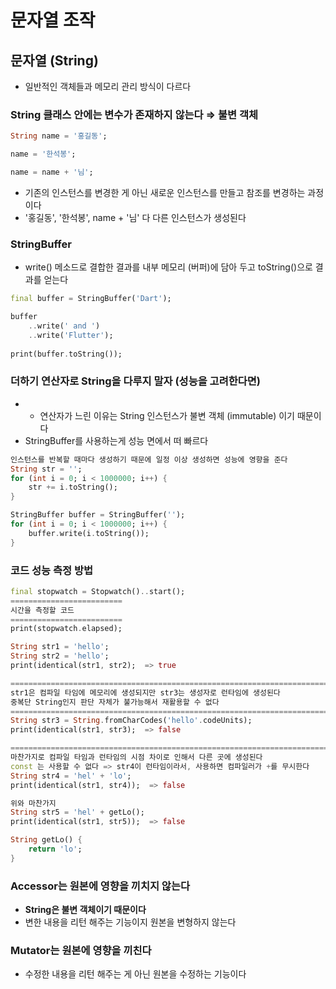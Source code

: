 # 문자열 조작
## 문자열 (String)

- 일반적인 객체들과 메모리 관리 방식이 다르다

### String 클래스 안에는 변수가 존재하지 않는다 ⇒ 불변 객체

```dart
String name = '홍길동';

name = '한석봉';

name = name + '님';
```

- 기존의 인스턴스를 변경한 게 아닌 새로운 인스턴스를 만들고 참조를 변경하는 과정이다
- '홍길동', '한석봉', name + '님' 다 다른 인스턴스가 생성된다

### StringBuffer

- write() 메소드로 결합한 결과를 내부 메모리 (버퍼)에 담아 두고 toString()으로 결과를 얻는다

```dart
final buffer = StringBuffer('Dart');

buffer
	..write(' and ')
	..write('Flutter');
	
print(buffer.toString());
```

### 더하기 연산자로 String을 다루지 말자 (성능을 고려한다면)

- + 연산자가 느린 이유는 String 인스턴스가 불변 객체 (immutable) 이기 때문이다
- StringBuffer를 사용하는게 성능 면에서 떠 빠르다

```dart
인스턴스를 반복할 때마다 생성하기 때문에 일정 이상 생성하면 성능에 영향을 준다
String str = '';
for (int i = 0; i < 1000000; i++) {
	str += i.toString();
}

StringBuffer buffer = StringBuffer('');
for (int i = 0; i < 1000000; i++) {
	buffer.write(i.toString());
}
```

### 코드 성능 측정 방법

```dart
final stopwatch = Stopwatch()..start();
=========================
시간을 측정할 코드
=========================
print(stopwatch.elapsed);
```

```dart
String str1 = 'hello';
String str2 = 'hello';
print(identical(str1, str2);  => true

=========================================================================
str1은 컴파일 타임에 메모리에 생성되지만 str3는 생성자로 런타임에 생성된다
중복단 String인지 판단 자체가 불가능해서 재활용할 수 없다
=========================================================================
String str3 = String.fromCharCodes('hello'.codeUnits);
print(identical(str1, str3);  => false

==========================================================================
마찬가지로 컴파일 타임과 런타임의 시점 차이로 인해서 다른 곳에 생성된다
const 는 사용할 수 없다 => str4이 런타임이라서, 사용하면 컴파일러가 +를 무시한다
String str4 = 'hel' + 'lo'; 
print(identical(str1, str4));  => false

위와 마찬가지
String str5 = 'hel' + getLo();
print(identical(str1, str5));  => false

String getLo() {
	return 'lo';
}
```

### Accessor는 원본에 영향을 끼치지 않는다

- **String은 불변 객체이기 때문이다**
- 변한 내용을 리턴 해주는 기능이지 원본을 변형하지 않는다

### Mutator는 원본에 영향을 끼친다

- 수정한 내용을 리턴 해주는 게 아닌 원본을 수정하는 기능이다